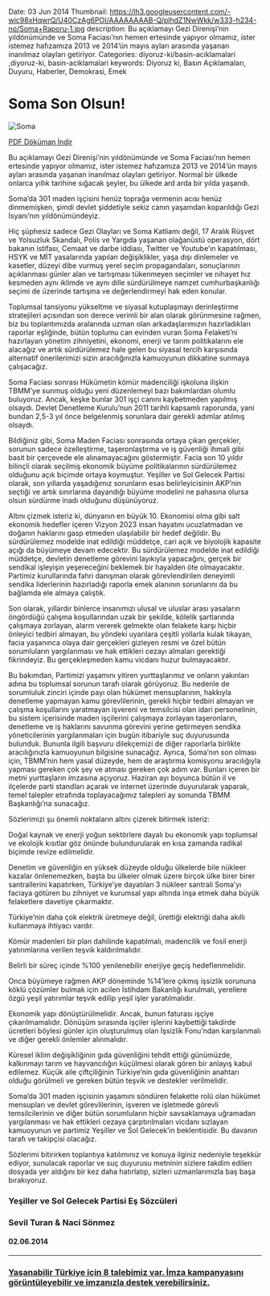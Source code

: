 Date: 03 Jun 2014
Thumbnail: https://lh3.googleusercontent.com/-wic98xHqwrQ/U40CzAg6POI/AAAAAAAAB-Q/plhdZ1NwWkk/w333-h234-no/Soma+Raporu-1.jpg
description: Bu açıklamayı Gezi Direnişi’nin yıldönümünde ve Soma Faciası’nın hemen ertesinde yapıyor olmamız, ister istemez hafızamıza 2013 ve 2014’ün mayıs ayları arasında yaşanan inanılmaz olayları getiriyor.
Categories: diyoruz-ki/basin-aciklamalari ,diyoruz-ki, basin-aciklamalari
keywords: Diyoruz ki, Basın Açıklamaları, Duyuru, Haberler, Demokrasi, Emek

# Soma Son Olsun!

![Soma](https://lh3.googleusercontent.com/-qh68sG1r8pk/U4z6ltjxcUI/AAAAAAAAB9s/rah-t12Q2kw/w948-h667-no/Soma+Raporu-1.jpg)

[   PDF Döküman İndir](https://docs.google.com/uc?export=download&id=0B88KkSwAkgG1OVphSWxPMWIydGc "İndir")

Bu açıklamayı Gezi Direnişi’nin yıldönümünde ve Soma Faciası’nın hemen ertesinde yapıyor olmamız, ister istemez hafızamıza 2013 ve 2014’ün mayıs ayları arasında yaşanan inanılmaz olayları getiriyor. Normal bir ülkede onlarca yıllık tarihine sığacak şeyler, bu ülkede ard arda bir yılda yaşandı.

Soma’da 301 maden işçisini henüz toprağa vermenin acısı henüz dinmemişken, şimdi devlet şiddetiyle sekiz canın yaşamdan koparıldığı Gezi İsyanı’nın yıldönümündeyiz.

Hiç şüphesiz sadece Gezi Olayları ve Soma Katliamı değil, 17 Aralık Rüşvet ve Yolsuzluk Skandalı, Polis ve Yargıda yaşanan olağanüstü operasyon, dört bakanın istifası, Cemaat ve darbe iddiası, Twitter ve Youtube’ın kapatılması, HSYK ve MİT yasalarında yapılan değişiklikler, yaşa dışı dinlemeler ve kasetler, düzeyi dibe vurmuş yerel seçim propagandaları, sonuçlarının açıklanması günler alan ve tartışması tükenmeyen seçimler ve nihayet hız kesmeden aynı iklimde ve aynı dille sürdürülmeye namzet cumhurbaşkanlığı seçimi de üzerinde tartışma ve değerlendirmeyi hak eden konular.

Toplumsal tansiyonu yükseltme ve siyasal kutuplaşmayı derinleştirme stratejileri açısından son derece verimli bir alan olarak görünmesine rağmen, biz bu toplantımızda aralarında uzman olan arkadaşlarımızın hazırladıkları raporlar eşliğinde, bütün toplumu can evinden vuran Soma Felaketi’ni hazırlayan yönetim zihniyetini, ekonomi, enerji ve tarım politikalarını ele alacağız ve artık sürdürülemez hale gelen bu siyasal tercih karşısında alternatif önerilerimizi sizin aracılığınızla kamuoyunun dikkatine sunmaya çalışacağız. 

Soma Faciası sonrası Hükümetin kömür madenciliği işkoluna ilişkin TBMM’ye sunmuş olduğu yeni düzenlemeyi bazı bakımlardan olumlu buluyoruz. Ancak, keşke bunlar 301 işçi canını kaybetmeden yapılmış olsaydı. Devlet Denetleme Kurulu’nun 2011 tarihli kapsamlı raporunda, yani bundan 2,5-3 yıl önce belgelenmiş sorunlara dair gerekli adımlar atılmış olsaydı.

Bildiğiniz gibi, Soma Maden Faciası sonrasında ortaya çıkan gerçekler, sorunun sadece özelleştirme, taşeronlaştırma ve iş güvenliği ihmali gibi basit bir çerçevede ele alınamayacağını göstermiştir. Facia son 10 yıldır bilinçli olarak seçilmiş ekonomik büyüme politikalarının sürdürülemez olduğunu açık biçimde ortaya koymuştur. Yeşiller ve Sol Gelecek Partisi olarak, son yıllarda yaşadığımız sorunların esas belirleyicisinin AKP’nin seçtiği ve artık sınırlarına dayandığı büyüme modelini ne pahasına olursa olsun sürdürme inadı olduğunu düşünüyoruz. 

Altını çizmek isteriz ki, dünyanın en büyük 10. Ekonomisi olma gibi salt ekonomik hedefler içeren Vizyon 2023 insan hayatını ucuzlatmadan ve doğanın haklarını gasp etmeden ulaşılabilir bir hedef değildir. Bu sürdürülemez modelde inat edildiği müddetçe, cari açık ve biyolojik kapasite açığı da büyümeye devam edecektir. Bu sürdürülemez modelde inat edildiği müddetçe, devletin denetleme görevini layıkıyla yapacağını, gerçek bir sendikal işleyişin yeşereceğini beklemek bir hayalden öte olmayacaktır. Partimiz kurullarında fahri danışman olarak görevlendirilen deneyimli sendika liderlerinin hazırladığı raporla emek alanının sorunlarını da bu bağlamda ele almaya çalıştık. 

Son olarak, yıllardır binlerce insanımızı ulusal ve uluslar arası yasaların öngördüğü çalışma koşullarından uzak bir şekilde, kölelik şartlarında çalışmaya zorlayan, alarm vererek gelmekte olan felakete karşı hiçbir önleyici tedbiri almayan, bu yöndeki uyarılara çeşitli yollarla kulak tıkayan, facia yaşanınca olaya dair gerçekleri gizleyen resmi ve özel bütün sorumluların yargılanması ve hak ettikleri cezayı almaları gerektiği fikrindeyiz. Bu gerçekleşmeden kamu vicdanı huzur bulmayacaktır. 

Bu bakımdan, Partimizi yaşamını yitiren yurttaşlarımız ve onların yakınları adına bu toplumsal sorunun tarafı olarak görüyoruz. Bu nedenle de sorumluluk zinciri içinde payı olan hükümet mensuplarının, hakkıyla denetleme yapmayan kamu görevlilerinin, gerekli hiçbir tedbiri almayan ve çalışma koşullarını yaratmayan işvereni ve temsilcisi olan idari personelinin, bu sistem içerisinde maden işçilerini çalışmaya zorlayan taşeronların, denetleme ve iş haklarını savunma görevini yerine getirmeyen sendika yöneticilerinin yargılanmaları için bugün itibariyle suç duyurusunda bulunduk. Bununla ilgili başvuru dilekçemizi de diğer raporlarla birlikte aracılığınızla kamuoyunun bilgisine sunacağız. Ayrıca, Soma’nın son olması için, TBMM’nin hem yasal düzeyde, hem de araştırma komisyonu aracılığıyla yapması gereken çok şey ve atması gereken çok adım var. Bunları içeren bir metni yurttaşların imzasına açıyoruz. Haziran ayı boyunca bütün il ve ilçelerde parti standları açarak ve internet üzerinde duyurularak yaparak, temel talepler etrafında toplayacağımız talepleri ay sonunda TBMM Başkanlığı’na sunacağız.

Sözlerimizi şu önemli noktaların altını çizerek bitirmek isteriz:

Doğal kaynak ve enerji yoğun sektörlere dayalı bu ekonomik yapı toplumsal ve ekolojik kısıtlar göz önünde bulundurularak en kısa zamanda radikal biçimde revize edilmelidir. 

Denetim ve güvenliğin en yüksek düzeyde olduğu ülkelerde bile nükleer kazalar önlenemezken, başta bu ülkeler olmak üzere birçok ülke birer birer santrallerini kapatırken, Türkiye’ye dayatılan 3 nükleer santrali Soma’yı faciaya götüren bu zihniyet ve kurumsal yapı altında inşa etmek daha büyük felaketlere davetiye çıkarmaktır.  

Türkiye’nin daha çok elektrik üretmeye değil, ürettiği elektriği daha akıllı kullanmaya ihtiyacı vardır.

Kömür madenleri bir plan dahilinde kapatılmalı, madencilik ve fosil enerji yatırımlarına verilen teşvik kaldırılmalıdır.

Belirli bir süreç içinde %100 yenilenebilir enerjiye geçiş hedeflenmelidir.

Onca büyümeye rağmen AKP döneminde %14’lere çıkmış işsizlik sorununa köklü çözümler bulmak için acilen İstihdam Bakanlığı kurulmalı, yerellere özgü yeşil yatırımlar teşvik edilip yeşil işler yaratılmalıdır.

Ekonomik yapı dönüştürülmelidir. Ancak, bunun faturası işçiye çıkarılmamalıdır. Dönüşüm sırasında işçiler işlerini kaybettiği takdirde ücretleri böylesi günler için oluşturulmuş olan İşsizlik Fonu’ndan karşılanmalı ve diğer gerekli önlemler alınmalıdır.

Küresel iklim değişikliğinin gıda güvenliğini tehdit ettiği günümüzde, kalkınmayı tarım ve hayvancılığın küçülmesi olarak gören bir anlayış kabul edilemez. Küçük aile çiftçiliğinin Türkiye’nin gıda güvenliğinin anahtarı olduğu görülmeli ve gereken bütün teşvik ve destekler verilmelidir.

Soma’da 301 maden işçisinin yaşamını söndüren felakette rolü olan hükümet mensupları ve devlet görevlilerinin, işveren ve işletmede görevli temsilcilerinin ve diğer bütün sorumluların hiçbir savsaklamaya uğramadan yargılanması ve hak ettikleri cezaya çarptırılmaları vicdanı sızlayan kamuoyunun ve partimiz Yeşiller ve Sol Gelecek’in beklentisidir. Bu davanın tarafı ve takipçisi olacağız.  

Sözlerimi bitirirken toplantıya katılımınız ve konuya ilginiz nedeniyle teşekkür ediyor, sunulacak raporlar ve suç duyurusu metninin sizlere takdim edilen dosyada yer aldığını bir kez daha hatırlatıp, sizleri uzmanlarımızla baş başa bırakıyoruz.



### Yeşiller ve Sol Gelecek Partisi Eş Sözcüleri
### Sevil Turan & Naci Sönmez

#### 02.06.2014
---------------------------------

### [Yaşanabilir Türkiye için 8 talebimiz var. İmza kampanyasını görüntüleyebilir ve imzanızla destek verebilirsiniz.](http://www.yesillervesolgelecek.org/diyoruz-ki/kampanyalar/soma)